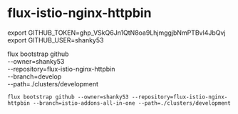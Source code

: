 # flux-istio-nginx-httpbin

export GITHUB_TOKEN=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
export GITHUB_USER=shanky53

flux bootstrap github \
  --owner=shanky53 \
  --repository=flux-istio-nginx-httpbin \
  --branch=develop \
  --path=./clusters/development


`flux bootstrap github --owner=shanky53 --repository=flux-istio-nginx-httpbin --branch=istio-addons-all-in-one --path=./clusters/development`